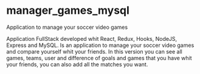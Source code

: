 # manager_games_mysql

Application to manage your soccer video games 

Application FullStack developed whit React, Redux, Hooks, NodeJS, Express and MySQL. 
Is an application to manage your soccer video games and compare yourself whit your friends. 
In this version you can see all games, teams, user and difference of goals and games that you have whit your friends, you can also add all the matches you want. 
